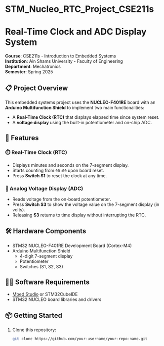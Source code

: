 # STM_Nucleo_RTC_Project_CSE211s
# Real-Time Clock and ADC Display System

**Course**: CSE211s - Introduction to Embedded Systems  
**Institution**: Ain Shams University - Faculty of Engineering  
**Department**: Mechatronics  
**Semester**: Spring 2025

## 📋 Project Overview

This embedded systems project uses the **NUCLEO-F401RE** board with an **Arduino Multifunction Shield** to implement two main functionalities:

- A **Real-Time Clock (RTC)** that displays elapsed time since system reset.
- A **voltage display** using the built-in potentiometer and on-chip ADC.

## 🚀 Features

### ⏱️ Real-Time Clock (RTC)
- Displays minutes and seconds on the 7-segment display.
- Starts counting from `00:00` upon board reset.
- Press **Switch S1** to reset the clock at any time.

### 🔧 Analog Voltage Display (ADC)
- Reads voltage from the on-board potentiometer.
- Press **Switch S3** to show the voltage value on the 7-segment display (in volts).
- Releasing **S3** returns to time display without interrupting the RTC.

## 🛠️ Hardware Components

- STM32 NUCLEO-F401RE Development Board (Cortex-M4)
- Arduino Multifunction Shield
  - 4-digit 7-segment display
  - Potentiometer
  - Switches (S1, S2, S3)

## 🧑‍💻 Software Requirements

- [Mbed Studio](https://os.mbed.com/studio/) or STM32CubeIDE
- STM32 NUCLEO board libraries and drivers

## 📦 Getting Started

1. Clone this repository:
   ```bash
   git clone https://github.com/your-username/your-repo-name.git

